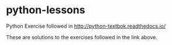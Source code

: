 # python-lessons
Python Exercise followed in http://python-textbok.readthedocs.io/

These are solutions to the exercises followed in the link above. 
